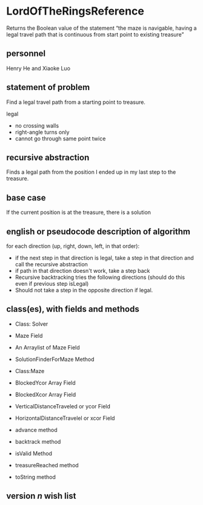 # LordOfTheRingsReference

Returns the Boolean value of the statement “the maze is navigable, having a legal travel path that is continuous from start point to existing treasure”

## personnel
Henry He and Xiaoke Luo

## statement of problem

Find a legal travel path from a starting point to treasure.

legal
 * no crossing walls
 * right-angle turns only
 * cannot go through same point twice

## recursive abstraction

Finds a legal path from the position I ended up in my last step to the treasure.

## base case

If the current position is at the treasure, there is a solution

## english or pseudocode description of algorithm

for each direction (up, right, down, left, in that order):
 * if the next step in that direction is legal, take a step in that direction and call the recursive abstraction
 * if path in that direction doesn't work, take a step back
 * Recursive backtracking tries the following directions (should do this even if previous step isLegal)
 * Should not take a step in the opposite direction if legal.
 
## class(es), with fields and methods
 * Class: Solver
 * Maze Field
 * An Arraylist of Maze Field
 * SolutionFinderForMaze Method


 * Class:Maze
 * BlockedYcor Array Field
 * BlockedXcor Array Field
 * VerticalDistanceTraveled or ycor Field
 * HorizontalDistanceTravelel or xcor Field
 * advance method
 * backtrack method
 * isValid Method
 * treasureReached method
 * toString method
## version *n* wish list
